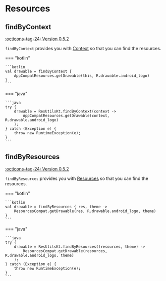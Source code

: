 # Resources

## findByContext

[:octicons-tag-24: Version 0.5.2](https://ave.entropy2020.cn/version/tools/#052)

`findByContext` provides you with [Context](https://developer.android.com/reference/android/content/Context) so that you can find the resources.

=== "kotlin"

    ```kotlin
    val drawable = findByContext {
        AppCompatResources.getDrawable(this, R.drawable.android_logo)
    }
    ```

=== "java"

    ```java
    try {
        drawable = ResUtilsKt.findByContext(context ->
            AppCompatResources.getDrawable(context, R.drawable.android_logo)
        );
    } catch (Exception e) {
        throw new RuntimeException(e);
    }
    ```

## findByResources

[:octicons-tag-24: Version 0.5.2](https://ave.entropy2020.cn/version/tools/#052)

`findByResources` provides you with [Resources](https://developer.android.com/reference/android/content/res/Resources) so that you can find the resources.

=== "kotlin"

    ```kotlin
    val drawable = findByResources { res, theme ->
        ResourcesCompat.getDrawable(res, R.drawable.android_logo, theme)
    }
    ```

=== "java"

    ```java
    try {
        drawable = ResUtilsKt.findByResources((resources, theme) ->
            ResourcesCompat.getDrawable(resources, R.drawable.android_logo, theme)
        );
    } catch (Exception e) {
        throw new RuntimeException(e);
    }
    ```
